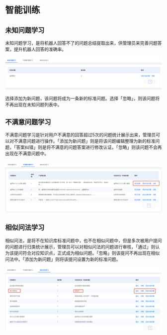 # 智能训练

## **未知问题学习**

未知问题学习，是将机器人回答不了的问题总结提取出来，供管理员来完善问题答案，提升机器人回答的准确率。

![](../.gitbook/assets/tu-pian%20%282%29.png)

选择添加为新问题，该问题将成为一条新的标准问题。选择「忽略」，则该问题将不再出现在未知问题列表中。

## **不满意问题学习**

不满意问题学习是针对用户不满意的回答超过5次的问题统计展示出来，管理员可以对不满意问题进行操作。「添加为新问题」则是将该问题编辑整理为新的标准问题，「答案纠错」则是将不满意的问题答案进行修改认证。「忽略」则该问题不会再出现在不满意问题中。

![](../.gitbook/assets/tu-pian%20%288%29.png)

## **相似问法学习**

相似问法，是将不在知识库标准问题中，也不在相似问题中，但是多次被用户提问的问题进行归类统计展示，管理员可以对相似问法的问题进行审核，「通过」则认为该提问符合对应知识点，正式成为相似问题。「忽略」则该提问不再出现在相似问法中。「添加为新问题」则将该提问设置为新的标准问题。

![](../.gitbook/assets/tu-pian%20%285%29.png)

####  



